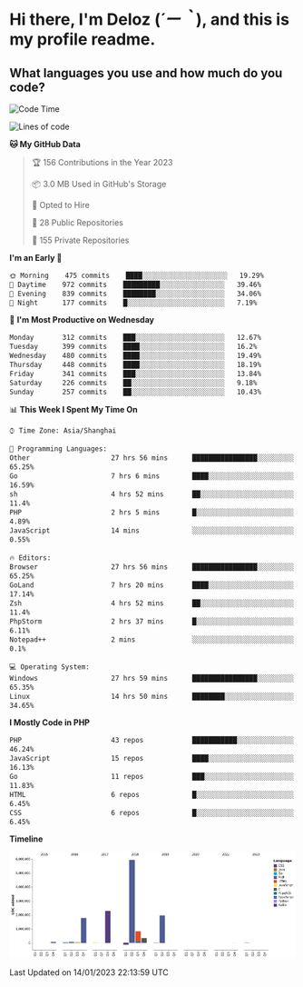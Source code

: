 # **Hi there, I'm Deloz (*´ー｀*), and this is my profile readme.**
<!--  [![Profile views](https://gpvc.arturio.dev/dank-del)](https://github.com/dank-del) -->
## **What languages you use and how much do you code?**

<!--START_SECTION:waka-->
![Code Time](http://img.shields.io/badge/Code%20Time-715%20hrs%2059%20mins-blue)

![Lines of code](https://img.shields.io/badge/From%20Hello%20World%20I%27ve%20Written-13%20Million%20lines%20of%20code-blue)

**🐱 My GitHub Data** 

> 🏆 156 Contributions in the Year 2023
 > 
> 📦 3.0 MB Used in GitHub's Storage 
 > 
> 💼 Opted to Hire
 > 
> 📜 28 Public Repositories 
 > 
> 🔑 155 Private Repositories  
 > 
**I'm an Early 🐤** 

```text
🌞 Morning    475 commits    ████░░░░░░░░░░░░░░░░░░░░░   19.29% 
🌆 Daytime    972 commits    █████████░░░░░░░░░░░░░░░░   39.46% 
🌃 Evening    839 commits    ████████░░░░░░░░░░░░░░░░░   34.06% 
🌙 Night      177 commits    █░░░░░░░░░░░░░░░░░░░░░░░░   7.19%

```
📅 **I'm Most Productive on Wednesday** 

```text
Monday       312 commits    ███░░░░░░░░░░░░░░░░░░░░░░   12.67% 
Tuesday      399 commits    ████░░░░░░░░░░░░░░░░░░░░░   16.2% 
Wednesday    480 commits    ████░░░░░░░░░░░░░░░░░░░░░   19.49% 
Thursday     448 commits    ████░░░░░░░░░░░░░░░░░░░░░   18.19% 
Friday       341 commits    ███░░░░░░░░░░░░░░░░░░░░░░   13.84% 
Saturday     226 commits    ██░░░░░░░░░░░░░░░░░░░░░░░   9.18% 
Sunday       257 commits    ██░░░░░░░░░░░░░░░░░░░░░░░   10.43%

```


📊 **This Week I Spent My Time On** 

```text
⌚︎ Time Zone: Asia/Shanghai

💬 Programming Languages: 
Other                    27 hrs 56 mins      ████████████████░░░░░░░░░   65.25% 
Go                       7 hrs 6 mins        ████░░░░░░░░░░░░░░░░░░░░░   16.59% 
sh                       4 hrs 52 mins       ██░░░░░░░░░░░░░░░░░░░░░░░   11.4% 
PHP                      2 hrs 5 mins        █░░░░░░░░░░░░░░░░░░░░░░░░   4.89% 
JavaScript               14 mins             ░░░░░░░░░░░░░░░░░░░░░░░░░   0.55%

🔥 Editors: 
Browser                  27 hrs 56 mins      ████████████████░░░░░░░░░   65.25% 
GoLand                   7 hrs 20 mins       ████░░░░░░░░░░░░░░░░░░░░░   17.14% 
Zsh                      4 hrs 52 mins       ██░░░░░░░░░░░░░░░░░░░░░░░   11.4% 
PhpStorm                 2 hrs 37 mins       █░░░░░░░░░░░░░░░░░░░░░░░░   6.11% 
Notepad++                2 mins              ░░░░░░░░░░░░░░░░░░░░░░░░░   0.1%

💻 Operating System: 
Windows                  27 hrs 59 mins      ████████████████░░░░░░░░░   65.35% 
Linux                    14 hrs 50 mins      ████████░░░░░░░░░░░░░░░░░   34.65%

```

**I Mostly Code in PHP** 

```text
PHP                      43 repos            ███████████░░░░░░░░░░░░░░   46.24% 
JavaScript               15 repos            ████░░░░░░░░░░░░░░░░░░░░░   16.13% 
Go                       11 repos            ███░░░░░░░░░░░░░░░░░░░░░░   11.83% 
HTML                     6 repos             █░░░░░░░░░░░░░░░░░░░░░░░░   6.45% 
CSS                      6 repos             █░░░░░░░░░░░░░░░░░░░░░░░░   6.45%

```


**Timeline**

![Chart not found](https://raw.githubusercontent.com/deloz/deloz/main/charts/bar_graph.png) 


 Last Updated on 14/01/2023 22:13:59 UTC
<!--END_SECTION:waka-->
